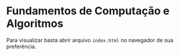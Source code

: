# Fundamentos de Computação e Algoritmos

Para visualizar basta abrir arquivo `index.html` no navegador de sua preferência.


